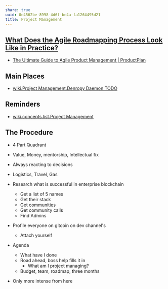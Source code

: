 ```yaml
---
share: true
uuid: 0e4562be-8998-4d6f-be4a-fa1264495d21
title: Project Management
---
```

## [What Does the Agile Roadmapping Process Look Like in Practice?](https://www.productplan.com/learn/agile-roadmapping-process/)

* [The Ultimate Guide to Agile Product Management | ProductPlan](https://www.productplan.com/learn/agile-product-management/)

## Main Places

* [wiki.Project Management.Denropy Daemon TODO](/b9cd3e8b-1727-4a22-9332-90b42b5a7ffb)

## Reminders

* [wiki.concepts.list.Project Management](/undefined)

## The Procedure

* 4 Part Quadrant
* Value, Money, mentorship, Intellectual fix
* Always reacting to decisions
* Logistics, Travel, Gas
* Research what is successful in enterprise blockchain
  * Get a list of 5 names
  * Get their stack
  * Get communities
  * Get community calls
  * Find Admins
* Profile everyone on gitcoin on dev channel's
  * Attach yourself
* Agenda
  * What have I done
  * Road ahead, boss help fills it in
    * What am I project managing?
  * Budget, team, roadmap, three months

* Only more intense from here